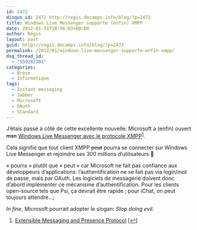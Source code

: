 ```yaml
---
id: 2472
disqus_id: 2472 http://regis.decamps.info/blog/?p=2472
title: Windows Live Messenger supporte (enfin) XMPP
date: 2012-01-31T18:56:03+00:00
author: Régis
layout: post
guid: http://regis.decamps.info/blog/?p=2472
permalink: /2012/01/windows-live-messenger-supporte-enfin-xmpp/
dsq_thread_id:
  - "559282301"
categories:
  - Brève
  - Informatique
tags:
  - Instant messaging
  - Jabber
  - Microsoft
  - OAuth
  - Standard
---
```

J’étais passé à côté de cette excellente nouvelle: Microsoft a (enfin) ouvert <strike>msn</strike> [Windows Live Messenger avec le protocole XMPP](http://windowsteamblog.com/windows_live/b/windowslive/archive/2011/12/14/anyone-can-build-a-windows-live-messenger-client-with-open-standards-access-via-xmpp.aspx)<sup><a href="#footnote_0_2472" id="identifier_0_2472" class="footnote-link footnote-identifier-link" title="Extensible Messaging and Presence Protocol">1</a></sup>.

Cela signifie que tout client XMPP <strike>peut</strike> pourra se connecter sur Windows Live Messenger et rejoindre ses 300 millions d’utilisateurs 🙂
  
<!--more-->

« pourra » plutôt que « peut » car Microsoft ne fait pas confiance aux développeurs d’applications: l’authentification ne se fait pas via login/mot de passe, mais par OAuth. Les logiciels de messagerie doivent donc d’abord implémenter ce mécanisme d’authentification. Pour les clients open-source tels que Psi, ça devrait être rapide ; pour iChat, on peut toujours attendre…;

_In fine_, Microsoft pourrait adopter le slogan: _Stop doing evil_.

<ol class="footnotes">
  <li id="footnote_0_2472" class="footnote">
    <a href="http://xmpp.org/" title="XMPP Foundation">Extensible Messaging and Presence Protocol</a> [<a href="#identifier_0_2472" class="footnote-link footnote-back-link">&#8617;</a>]
  </li>
</ol>
